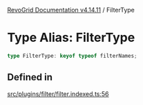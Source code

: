 [RevoGrid Documentation v4.14.11](README.md) / FilterType

# Type Alias: FilterType

```ts
type FilterType: keyof typeof filterNames;
```

## Defined in

[src/plugins/filter/filter.indexed.ts:56](https://github.com/revolist/revogrid/blob/8390153a63782c6f2a806fb42e5983525eb9dc87/src/plugins/filter/filter.indexed.ts#L56)
